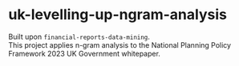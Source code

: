 # uk-levelling-up-ngram-analysis
Built upon `financial-reports-data-mining`.\
This project applies n-gram analysis to the National Planning Policy Framework 2023 UK Government whitepaper.

